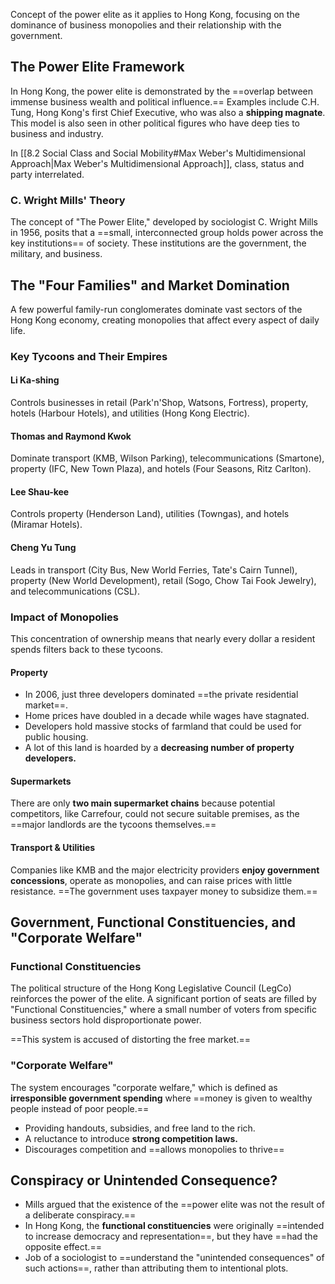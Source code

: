 Concept of the power elite as it applies to Hong Kong, focusing on the dominance of business monopolies and their relationship with the government.

## The Power Elite Framework

In Hong Kong, the power elite is demonstrated by the ==overlap between immense business wealth and political influence.== Examples include C.H. Tung, Hong Kong's first Chief Executive, who was also a **shipping magnate**. This model is also seen in other political figures who have deep ties to business and industry.

In [[8.2 Social Class and Social Mobility#Max Weber's Multidimensional Approach|Max Weber's Multidimensional Approach]], class, status and party interrelated.

### C. Wright Mills' Theory

The concept of "The Power Elite," developed by sociologist C. Wright Mills in 1956, posits that a ==small, interconnected group holds power across the key institutions== of society. These institutions are the government, the military, and business.

## The "Four Families" and Market Domination

A few powerful family-run conglomerates dominate vast sectors of the Hong Kong economy, creating monopolies that affect every aspect of daily life.

### Key Tycoons and Their Empires

#### Li Ka-shing

Controls businesses in retail (Park'n'Shop, Watsons, Fortress), property, hotels (Harbour Hotels), and utilities (Hong Kong Electric).

#### Thomas and Raymond Kwok

Dominate transport (KMB, Wilson Parking), telecommunications (Smartone), property (IFC, New Town Plaza), and hotels (Four Seasons, Ritz Carlton).

#### Lee Shau-kee

Controls property (Henderson Land), utilities (Towngas), and hotels (Miramar Hotels).

#### Cheng Yu Tung

Leads in transport (City Bus, New World Ferries, Tate's Cairn Tunnel), property (New World Development), retail (Sogo, Chow Tai Fook Jewelry), and telecommunications (CSL).

### Impact of Monopolies

This concentration of ownership means that nearly every dollar a resident spends filters back to these tycoons.

#### Property

- In 2006, just three developers dominated ==the private residential market==.
- Home prices have doubled in a decade while wages have stagnated.
- Developers hold massive stocks of farmland that could be used for public housing.
- A lot of this land is hoarded by a **decreasing number of property developers.**

#### Supermarkets

There are only **two main supermarket chains** because potential competitors, like Carrefour, could not secure suitable premises, as the ==major landlords are the tycoons themselves.==

#### Transport & Utilities

Companies like KMB and the major electricity providers **enjoy government concessions**, operate as monopolies, and can raise prices with little resistance. ==The government uses taxpayer money to subsidize them.==

## Government, Functional Constituencies, and "Corporate Welfare"

### Functional Constituencies

The political structure of the Hong Kong Legislative Council (LegCo) reinforces the power of the elite. A significant portion of seats are filled by "Functional Constituencies," where a small number of voters from specific business sectors hold disproportionate power.

==This system is accused of distorting the free market.==

### "Corporate Welfare"

The system encourages "corporate welfare," which is defined as **irresponsible government spending** where ==money is given to wealthy people instead of poor people.==

- Providing handouts, subsidies, and free land to the rich.
- A reluctance to introduce **strong competition laws.**
- Discourages competition and ==allows monopolies to thrive==

## Conspiracy or Unintended Consequence?

- Mills argued that the existence of the ==power elite was not the result of a deliberate conspiracy.==
- In Hong Kong, the **functional constituencies** were originally ==intended to increase democracy and representation==, but they have ==had the opposite effect.==
- Job of a sociologist to ==understand the "unintended consequences" of such actions==, rather than attributing them to intentional plots.
